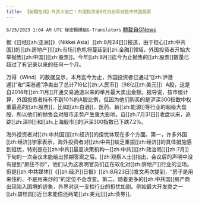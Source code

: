 ```yaml
---
title: 【秘翻在线】外资大逃亡！外国投资者8月创纪录抛售中共国股票
---
```

`8/25/2023 1:04 AM UTC 秘密翻譯組G-Translators` [轉載自GNews](https://gnews.org/articles/1595067)

据《日经[[zh:亚洲]]》（Nikkei Asia）[[zh:8月24日]]报道，由于担心[[zh:中共国]]的[[zh:房地产]][[zh:市场]]危机将蔓延到[[zh:金融]]领域，外国投资者开始大举抛售[[zh:中国]][[zh:股票]]。今年[[zh:8月]]迄今为止抛售的[[zh:股票]]数量已超过了有记录以来的任何一个月。

万得（Wind）的数据显示，本月迄今为止，外国投资者已通过“[[zh:沪港通]]”和“深港通”净卖出了总计716亿[[zh:人民币]]（98亿[[zh:美元]]）A股，这是自2014年[[zh:11月]]开通交易通道以来的单月最大卖出金额。报导说，按市值计算，外国投资者持有不到10%的A股比例，但因为他们购买的是沪深300指数中权重最高的[[zh:股票]]，比如[[zh:白酒]]、医药、新[[zh:能源]]等行业的超级大盘股，所以他们的抛售会对股市走势产生重大影响。自[[zh:7月31日]]收盘以来，追踪[[zh:深圳]]和[[zh:上海股市]]的沪深300指数已下跌7.2%。

海外投资者对[[zh:中共国]][[zh:经济]]的担忧体现在多个方面。第一，许多外国[[zh:经济]]学家表示，海外投资者对[[zh:中共]]缺乏重振[[zh:经济]]的具体措施感到担忧，特别是在[[zh:中共]]最高决策机构—[[zh:中共]][[zh:政治局]][[zh:7月]]下旬的一次会议未能给出预期答案之后。[[zh:观察人士]]指出，会议后的声明中没有提到“房住不炒”，他们认为这表明官员们正在软化对[[zh:房地产]]行业的立场。但是[[zh:中共媒体]]《[[zh:经济]]日报》[[zh:8月23日]]发文再次提到，“房子是用来住的、不是用来炒的”的定位不会改变。第二，随着更多的[[zh:中共国]]房产商出现陷入困境的迹象，外界对这一支柱行业的担忧加剧。例如最大开发商之一[[zh:碧桂园]]近日未能偿还两笔[[zh:美元]][[zh:债券]]。
